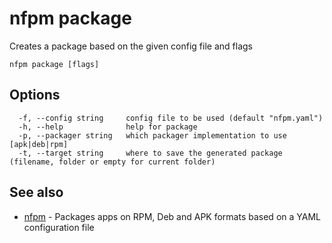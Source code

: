 # nfpm package

Creates a package based on the given config file and flags

```
nfpm package [flags]
```

## Options

```
  -f, --config string     config file to be used (default "nfpm.yaml")
  -h, --help              help for package
  -p, --packager string   which packager implementation to use [apk|deb|rpm]
  -t, --target string     where to save the generated package (filename, folder or empty for current folder)
```

## See also

* [nfpm](/cmd/nfpm/)	 - Packages apps on RPM, Deb and APK formats based on a YAML configuration file

